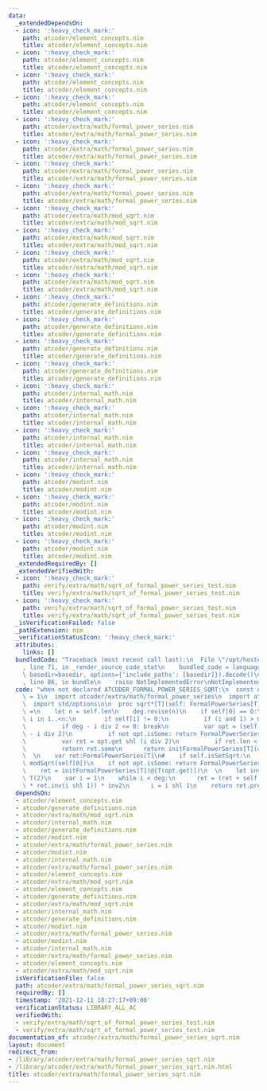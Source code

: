 ```yaml
---
data:
  _extendedDependsOn:
  - icon: ':heavy_check_mark:'
    path: atcoder/element_concepts.nim
    title: atcoder/element_concepts.nim
  - icon: ':heavy_check_mark:'
    path: atcoder/element_concepts.nim
    title: atcoder/element_concepts.nim
  - icon: ':heavy_check_mark:'
    path: atcoder/element_concepts.nim
    title: atcoder/element_concepts.nim
  - icon: ':heavy_check_mark:'
    path: atcoder/element_concepts.nim
    title: atcoder/element_concepts.nim
  - icon: ':heavy_check_mark:'
    path: atcoder/extra/math/formal_power_series.nim
    title: atcoder/extra/math/formal_power_series.nim
  - icon: ':heavy_check_mark:'
    path: atcoder/extra/math/formal_power_series.nim
    title: atcoder/extra/math/formal_power_series.nim
  - icon: ':heavy_check_mark:'
    path: atcoder/extra/math/formal_power_series.nim
    title: atcoder/extra/math/formal_power_series.nim
  - icon: ':heavy_check_mark:'
    path: atcoder/extra/math/formal_power_series.nim
    title: atcoder/extra/math/formal_power_series.nim
  - icon: ':heavy_check_mark:'
    path: atcoder/extra/math/mod_sqrt.nim
    title: atcoder/extra/math/mod_sqrt.nim
  - icon: ':heavy_check_mark:'
    path: atcoder/extra/math/mod_sqrt.nim
    title: atcoder/extra/math/mod_sqrt.nim
  - icon: ':heavy_check_mark:'
    path: atcoder/extra/math/mod_sqrt.nim
    title: atcoder/extra/math/mod_sqrt.nim
  - icon: ':heavy_check_mark:'
    path: atcoder/extra/math/mod_sqrt.nim
    title: atcoder/extra/math/mod_sqrt.nim
  - icon: ':heavy_check_mark:'
    path: atcoder/generate_definitions.nim
    title: atcoder/generate_definitions.nim
  - icon: ':heavy_check_mark:'
    path: atcoder/generate_definitions.nim
    title: atcoder/generate_definitions.nim
  - icon: ':heavy_check_mark:'
    path: atcoder/generate_definitions.nim
    title: atcoder/generate_definitions.nim
  - icon: ':heavy_check_mark:'
    path: atcoder/generate_definitions.nim
    title: atcoder/generate_definitions.nim
  - icon: ':heavy_check_mark:'
    path: atcoder/internal_math.nim
    title: atcoder/internal_math.nim
  - icon: ':heavy_check_mark:'
    path: atcoder/internal_math.nim
    title: atcoder/internal_math.nim
  - icon: ':heavy_check_mark:'
    path: atcoder/internal_math.nim
    title: atcoder/internal_math.nim
  - icon: ':heavy_check_mark:'
    path: atcoder/internal_math.nim
    title: atcoder/internal_math.nim
  - icon: ':heavy_check_mark:'
    path: atcoder/modint.nim
    title: atcoder/modint.nim
  - icon: ':heavy_check_mark:'
    path: atcoder/modint.nim
    title: atcoder/modint.nim
  - icon: ':heavy_check_mark:'
    path: atcoder/modint.nim
    title: atcoder/modint.nim
  - icon: ':heavy_check_mark:'
    path: atcoder/modint.nim
    title: atcoder/modint.nim
  _extendedRequiredBy: []
  _extendedVerifiedWith:
  - icon: ':heavy_check_mark:'
    path: verify/extra/math/sqrt_of_formal_power_series_test.nim
    title: verify/extra/math/sqrt_of_formal_power_series_test.nim
  - icon: ':heavy_check_mark:'
    path: verify/extra/math/sqrt_of_formal_power_series_test.nim
    title: verify/extra/math/sqrt_of_formal_power_series_test.nim
  _isVerificationFailed: false
  _pathExtension: nim
  _verificationStatusIcon: ':heavy_check_mark:'
  attributes:
    links: []
  bundledCode: "Traceback (most recent call last):\n  File \"/opt/hostedtoolcache/Python/3.10.1/x64/lib/python3.10/site-packages/onlinejudge_verify/documentation/build.py\"\
    , line 71, in _render_source_code_stat\n    bundled_code = language.bundle(stat.path,\
    \ basedir=basedir, options={'include_paths': [basedir]}).decode()\n  File \"/opt/hostedtoolcache/Python/3.10.1/x64/lib/python3.10/site-packages/onlinejudge_verify/languages/nim.py\"\
    , line 86, in bundle\n    raise NotImplementedError\nNotImplementedError\n"
  code: "when not declared ATCODER_FORMAL_POWER_SERIES_SQRT:\n  const ATCODER_FORMAL_POWER_SERIES_SQRT*\
    \ = 1\n  import atcoder/extra/math/formal_power_series\n  import atcoder/extra/math/mod_sqrt\n\
    \  import std/options\n\n  proc sqrt*[T](self: FormalPowerSeries[T], deg = -1):Option[FormalPowerSeries[T]]\
    \ =\n    let n = self.len\n    deg.revise(n)\n    if self[0] == 0:\n      for\
    \ i in 1..<n:\n        if self[i] != 0:\n          if (i and 1) > 0: return FormalPowerSeries[T].none\n\
    \          if deg - i div 2 <= 0: break\n          var opt = (self shr i).sqrt(deg\
    \ - i div 2)\n          if not opt.isSome: return FormalPowerSeries[T].none\n\
    \          var ret = opt.get shl (i div 2)\n          if ret.len < deg: ret.setlen(deg)\n\
    \          return ret.some\n      return initFormalPowerSeries[T](deg).some\n\
    \  \n    var ret:FormalPowerSeries[T]\n#    if self.isSetSqrt:\n    let opt =\
    \ modSqrt(self[0])\n    if not opt.isSome: return FormalPowerSeries[T].none\n\
    \    ret = initFormalPowerSeries[T](@[T(opt.get)])\n  \n    let inv2 = T(1) /\
    \ T(2)\n    var i = 1\n    while i < deg:\n      ret = (ret + self.pre(i shl 1)\
    \ * ret.inv(i shl 1)) * inv2\n      i = i shl 1\n    return ret.pre(deg).some\n"
  dependsOn:
  - atcoder/element_concepts.nim
  - atcoder/generate_definitions.nim
  - atcoder/extra/math/mod_sqrt.nim
  - atcoder/internal_math.nim
  - atcoder/generate_definitions.nim
  - atcoder/modint.nim
  - atcoder/extra/math/formal_power_series.nim
  - atcoder/modint.nim
  - atcoder/internal_math.nim
  - atcoder/extra/math/formal_power_series.nim
  - atcoder/element_concepts.nim
  - atcoder/extra/math/mod_sqrt.nim
  - atcoder/element_concepts.nim
  - atcoder/generate_definitions.nim
  - atcoder/extra/math/mod_sqrt.nim
  - atcoder/internal_math.nim
  - atcoder/generate_definitions.nim
  - atcoder/modint.nim
  - atcoder/extra/math/formal_power_series.nim
  - atcoder/modint.nim
  - atcoder/internal_math.nim
  - atcoder/extra/math/formal_power_series.nim
  - atcoder/element_concepts.nim
  - atcoder/extra/math/mod_sqrt.nim
  isVerificationFile: false
  path: atcoder/extra/math/formal_power_series_sqrt.nim
  requiredBy: []
  timestamp: '2021-12-11 18:27:17+09:00'
  verificationStatus: LIBRARY_ALL_AC
  verifiedWith:
  - verify/extra/math/sqrt_of_formal_power_series_test.nim
  - verify/extra/math/sqrt_of_formal_power_series_test.nim
documentation_of: atcoder/extra/math/formal_power_series_sqrt.nim
layout: document
redirect_from:
- /library/atcoder/extra/math/formal_power_series_sqrt.nim
- /library/atcoder/extra/math/formal_power_series_sqrt.nim.html
title: atcoder/extra/math/formal_power_series_sqrt.nim
---
```

